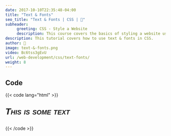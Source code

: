 ```yaml
---
date: 2017-10-10T22:35:48-04:00
title: "Text & Fonts"
seo_title: "Text & Fonts | CSS | 🦒"
subheader:
     greeting: CSS - Style a Website
     description: This course covers the basics of styling a website using CSS. Work your way through the videos/articles and I'll teach you everything you need to know to style a basic website!
description: This tutorial covers how to use text & fonts in CSS.
author: 🦒
image: text-&-fonts.png
video: Bc6tss3gEvU
url: /web-development/css/text-fonts/
weight: 8
---
```


## Code

{{< code lang="html" >}}
<p style="font-size:2em;
          font-family: 'Ariel Black', Gadget, sans-serif;
          font-style: italic;
          font-variant: small-caps;
          font-weight: bold;">
     This is some text
</p>
{{< /code >}}